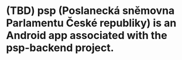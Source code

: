 # (TBD) psp (Poslanecká sněmovna Parlamentu České republiky) is an Android app associated with the psp-backend project.
